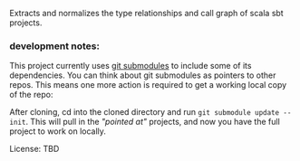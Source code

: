 Extracts and normalizes the type relationships and call graph of scala sbt projects.

### development notes:

This project currently uses [git submodules](https://git-scm.com/docs/git-submodule) to include some of its dependencies. You can think about git submodules as pointers to other repos. This means one more action is 
required to get a working local copy of the repo:

After cloning, cd into the cloned directory and run `git submodule update --init`. 
This will pull in the _"pointed at"_ projects, and now you have the full project
to work on locally.

License: TBD
